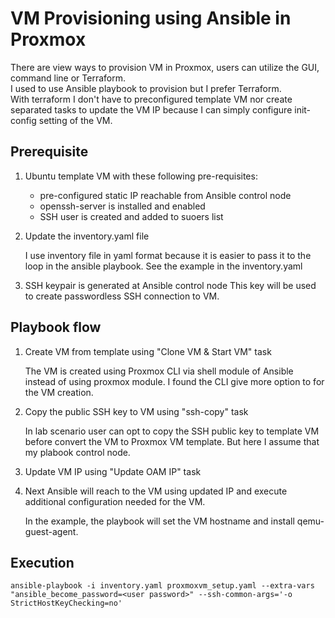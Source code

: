 # VM Provisioning using Ansible in Proxmox

There are view ways to provision VM in Proxmox, users can utilize the GUI, command line or Terraform.  
I used to use Ansible playbook to provision but I prefer Terraform.  
With terraform I don't have to preconfigured template VM nor create separated tasks to update the VM IP because I can simply configure init-config setting of the VM.

## Prerequisite
1. Ubuntu template VM with these following pre-requisites:
   - pre-configured static IP reachable from Ansible control node
   - openssh-server is installed and enabled
   - SSH user is created and added to suoers list

2. Update the inventory.yaml file
   
   I use inventory file in yaml format because it is easier to pass it to the loop in the ansible playbook.
   See the example in the inventory.yaml

3. SSH keypair is generated at Ansible control node
   This key will be used to create passwordless SSH connection to VM. 

## Playbook flow

1. Create VM from template using "Clone VM & Start VM" task
   
   The VM is created using Proxmox CLI via shell module of Ansible instead of using proxmox module. I found the CLI give more option to for the VM creation.

 3. Copy the public SSH key to VM using "ssh-copy" task
    
      In lab scenario user can opt to copy the SSH public key to template VM before convert the VM to Proxmox VM template. But here I assume that my plabook control node.

 4. Update VM IP using "Update OAM IP" task
    
 5. Next Ansible will reach to the VM using updated IP and execute additional configuration needed for the VM.

      In the example, the playbook will set the VM hostname and install qemu-guest-agent.

## Execution

```
ansible-playbook -i inventory.yaml proxmoxvm_setup.yaml --extra-vars "ansible_become_password=<user password>" --ssh-common-args='-o StrictHostKeyChecking=no'
```





